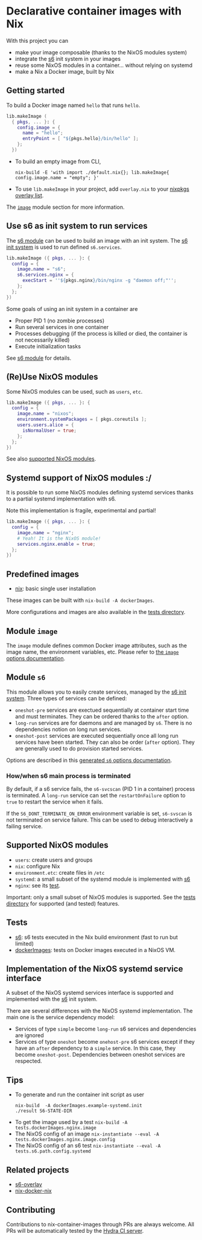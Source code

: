 # Declarative container images with Nix

With this project you can
- make your image composable (thanks to the NixOS modules system)
- integrate the [s6](https://www.skarnet.org/software/s6/) init system in your images
- reuse some NixOS modules in a container... without relying on systemd
- make a Nix a Docker image, built by Nix


## Getting started

To build a Docker image named `hello` that runs `hello`.

```nix
lib.makeImage (
  { pkgs, ... }: {
    config.image = {
      name = "hello";
      entryPoint = [ "${pkgs.hello}/bin/hello" ];
    };
  })
```

- To build an empty image from CLI,
  ```
  nix-build -E 'with import ./default.nix{}; lib.makeImage{ config.image.name = "empty"; }'
  ```

- To use `lib.makeImage` in your project, add `overlay.nix` to your
  [nixpkgs overlay list](https://nixos.org/nixpkgs/manual/#sec-overlays-install).

The [`image`](#module-image) module section for more information.


## Use s6 as init system to run services

The [s6 module](#module-s6) can be used to build an image with an init
system. The [s6 init system](https://www.skarnet.org/software/s6/) is
used to run defined `s6.services`.

```nix
lib.makeImage ({ pkgs, ... }: {
  config = {
    image.name = "s6";
    s6.services.nginx = {
      execStart = ''${pkgs.nginx}/bin/nginx -g "daemon off;"'';
    };
  };
})
```

Some goals of using an init system in a container are
- Proper PID 1 (no zombie processes)
- Run several services in one container
- Processes debugging (if the process is killed or died, the container
  is not necessarily killed)
- Execute initialization tasks


See [s6 module](#module-s6) for details.


## (Re)Use NixOS modules

Some NixOS modules can be used, such as `users`, `etc`.

```nix
lib.makeImage ({ pkgs, ... }: {
  config = {
    image.name = "nixos";
    environment.systemPackages = [ pkgs.coreutils ];
    users.users.alice = {
      isNormalUser = true;
    };
  };
})
```

See also [supported NixOS modules](#supported-nixos-modules).


## Systemd support of NixOS modules :/

It is possible to run some NixOS modules defining systemd services
thanks to a partial systemd implementation with s6.

Note this implementation is fragile, experimental and partial!

```nix
lib.makeImage ({ pkgs, ... }: {
  config = {
    image.name = "nginx";
    # Yeah! It is the NixOS module!
    services.nginx.enable = true;
  };
})
```


## Predefined images

- [nix](images/nix.nix): basic single user installation

These images can be built with `nix-build -A dockerImages`.

More configurations and images are also available in the
[tests directory](./tests).


## Module `image`

The `image` module defines common Docker image attributes, such as the
image name, the environment variables, etc. Please refer to
[the `image` options documentation](docs/options-well-supported-generated.md#imageentrypoint).


## Module `s6`

This module allows you to easily create services, managed by the
[s6 init system](https://www.skarnet.org/software/s6/). Three types of
services can be defined:

- `oneshot-pre` services are exectued sequentially at container start
  time and must terminates. They can be ordered thanks to the `after`
  option.
- `long-run` services are for daemons and are managed by `s6`. There
  is no dependencies notion on long run services.
- `oneshot-post` services are executed sequentially once all long run
  services have been started. They can also be order (`after`
  option). They are generally used to do provision started services.

Options are described in this
[generated `s6` options documentation](docs/options-well-supported-generated.md#s6services).


### How/when s6 main process is terminated

By default, if a s6 service fails, the `s6-svcscan` (PID 1 in a
container) process is terminated. A `long-run` service can set the
`restartOnFailure` option to `true` to restart the service when it
fails.

If the `S6_DONT_TERMINATE_ON_ERROR` environment variable is set,
`s6-svscan` is not terminated on service failure. This can be used to
debug interactively a failing service.


## Supported NixOS modules

- `users`: create users and groups
- `nix`: configure Nix
- `environment.etc`: create files in `/etc`
- `systemd`: a small subset of the systemd module is implemented with [s6](https://www.skarnet.org/software/s6/)
- `nginx`: see its [test](./tests/nginx.nix).

Important: only a small subset of NixOS modules is supported. See the
[tests directory](./tests) for supported (and tested) features.


## Tests

- [s6](tests/s6.nix): s6 tests executed in the Nix build environment (fast to run but limited)
- [dockerImages](tests/): tests on Docker images executed in a NixOS VM.


## Implementation of the NixOS systemd service interface

A subset of the NixOS systemd services interface is supported and
implemented with the [s6](https://www.skarnet.org/software/s6/) init
system.

There are several differences with the NixOS systemd
implementation. The main one is the service dependency model:

- Services of type `simple` become `long-run` s6 services and dependencies are ignored
- Services of type `oneshot` become `onehost-pre` s6 services except
  if they have an `after` dependency to a `simple` service. In this
  case, they become `oneshot-post`. Dependencies between oneshot
  services are respected.


## Tips

- To generate and run the container init script as user
  ```
  nix-build  -A dockerImages.example-systemd.init
  ./result S6-STATE-DIR
  ```
- To get the image used by a test `nix-build -A tests.dockerImages.nginx.image`
- The NixOS config of an image `nix-instantiate --eval -A tests.dockerImages.nginx.image.config`
- The NixOS config of an s6 test `nix-instantiate --eval -A tests.s6.path.config.systemd`


## Related projects

- [s6-overlay](https://github.com/just-containers/s6-overlay)
- [nix-docker-nix](https://github.com/garbas/nix-docker-nix)


## Contributing

Contributions to nix-container-images through PRs are always
welcome. All PRs will be automatically tested by the [Hydra CI
server](https://hydra.nix.corp.cloudwatt.com/project/nix-container-images).